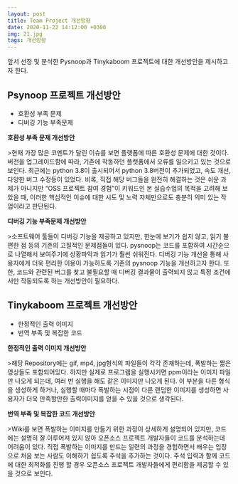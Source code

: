 ```yaml
---
layout: post
title: Team Project 개선방향
date: 2020-11-22 14:12:00 +0300
img: 21.jpg
tags: 개선방향
---
```

앞서 선정 및 분석한 Pysnoop과 Tinykaboom 프로젝트에 대한 개선방안을 제시하고자 한다.

## Psynoop 프로젝트 개선방안
<ul>
      <li>호환성 부족 문제</li>
      <li>디버깅 기능 부족문제</li>
</ul>

<p><strong> 호환성 부족 문제 개선방안 </strong></p>
<p>
>현재 가장 많은 코멘트가 달린 이슈를 보면 플랫폼에 따른 호환성 문제에 대한 것이다.
버전을 업그레이드함에 따라, 기존에 작동하던 플랫폼에서 오류를 일으키고 있는 것으로 보인다.
최근에는 python 3.8이 출시되어서 python 3.8버전이 추가되었고, 속도 개선, 다양한 버그 수정등이 있었다.
비록, 직접 해당 버그들을 완전히 해결하는 것은 쉬운 과제가 아니지만 “OSS 프로젝트 참여 경험”이 키워드인
본 실습수업의 목적을 고려해 보았을 때, 이러한 핵심적인 이슈에 대한 시도 및 노력 자체만으로도 충분히 의미 있는 작업이라고 판단된다.
</p>

<p><strong> 디버깅 기능 부족문제 개선방안 </strong></p>
<p>
>소프트웨어 툴들이 디버깅 기능을 제공하고 있지만, 한눈에 보기가 쉽지 않고, 읽기 불편한 점 등의 기존의 고질적인 문제점들이 있다.
pysnoop는 코드를 포함하여 시간순으로 나열해서 보여주기에 상황파악과 읽기가 훨씬 쉬워진다.
디버깅 기능 개선을 통해 사용자에게 더욱 편리한 이용이 가능하도록 기존의 pysnoop 기능을 개선하고자 한다.
또한, 코드와 관련된 버그를 찾고 불필요할 때 디버깅 결과물이 출력되지 않고 특정 조건에서만 작동되도록 하는 개선방안이 필요하다.
</p>

## Tinykaboom 프로젝트 개선방안
<ul>
      <li>한정적인 출력 이미지</li>
      <li>번역 부족 및 복잡한 코드</li>
</ul>

<p><strong>한정적인 출력 이미지 개선방안</strong></p>
<p>   
>해당 Repository에는 gif, mp4, jpg형식의 파일들이 각각 존재하는데, 폭발하는 짧은 영상들도 포함되어있다.
하지만 실제로 프로그램을 실행시키면 ppm이라는 이미지 파일만 나오게 되는데, 여러 번 실행을 해도 같은 이미지만 나오게 된다.
이 부분을 다른 형식을 생성하게 하거나, 실행할 때마다 폭발하는 시점이 다른 랜덤한 이미지를 생성하면 사용자가 더욱 만족할만한
출력이미지를 얻을 수 있을 것으로 생각된다.
</p>

<p><strong>번역 부족 및 복잡한 코드 개선방안</strong></p>
<p>   
>Wiki를 보면 폭발하는 이미지를 만들기 위한 과정이 상세하게 설명되어 있지만,
코드에는 설명히 잘 이루어져 있지 않아 오픈소스 프로젝트 개발자들이 코드를 분석하는데 어려움이 있다.
직접 폭발하는 이미지를 만드는 일련의 과정을 경험하면서 배우는 입장으로 처음 보는 사람도 이해하기 쉽도록 주석을 추가하는 것이다.
주석 입력과 함께 코드에 대한 최적화를 진행 할 경우 오픈소스 프로젝트 개발자들에게 편리함을 제공할 수 있을 것으로 보인다.
</p>
